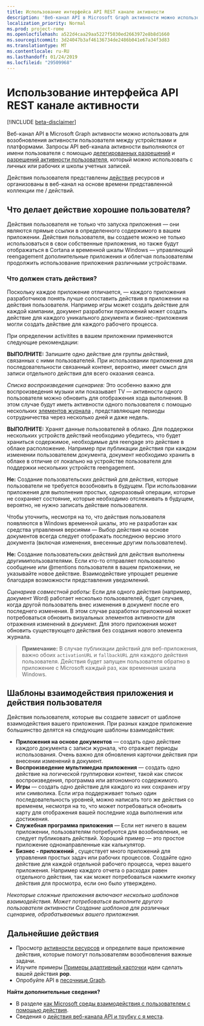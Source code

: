 ```yaml
---
title: Использование интерфейса API REST канале активности
description: 'Веб-канал API в Microsoft Graph активности можно использовать для возобновления активности пользователя между устройствами и платформами. Запросы API веб-канала активности выполняются от имени пользователя с помощью делегированы разрешения и разрешение активности пользователей, которую можно использовать с учетными записями личных или рабочих и школы. '
localization_priority: Normal
ms.prod: project-rome
ms.openlocfilehash: a522d4caa29aa5227f5030ed2663972e8b8d1660
ms.sourcegitcommit: 3d24047b3af46136734de2486b041e67a34f3d83
ms.translationtype: MT
ms.contentlocale: ru-RU
ms.lasthandoff: 01/24/2019
ms.locfileid: "29509968"
---
```

# <a name="use-the-activity-feed-rest-api"></a>Использование интерфейса API REST канале активности

[!INCLUDE [beta-disclaimer](../../includes/beta-disclaimer.md)]


Веб-канал API в Microsoft Graph активности можно использовать для возобновления активности пользователя между устройствами и платформами. Запросы API веб-канала активности выполняются от имени пользователя с помощью [делегированных разрешений](/graph/permissions-reference#delegated-permissions-application-permissions-and-effective-permissions) и [разрешений активности пользователя](/graph/permissions-reference), который можно использовать с личных или рабочих и школы учетных записей. 

Действия пользователя представлены [действия](https://developer.microsoft.com/graph/docs/api-reference/beta/resources/projectrome_activity) ресурсов и организованы в веб-канал на основе времени представленной коллекции me / действий. 
<!-- Add missing content.
Each activity represents a unique... 
-->
## <a name="what-makes-a-great-user-activity"></a>Что делает действие хорошие пользователя?

Действия пользователя не только что запуска приложения — они являются прямые ссылки в определенного содержимого в вашем приложении. Действия пользователя, вы создаете можно не только использоваться в свои собственные приложения, но также будут отображаться в Cortana и временной шкалы Windows — управляющий reengagement дополнительные приложения и облегчая пользователям продолжить использование приложения различными устройствами.  

### <a name="what-should-become-an-activity"></a>Что должен стать действия? 

Поскольку каждое приложение отличается, — каждого приложения разработчиков понять лучше сопоставить действия в приложении на действия пользователя. Например игры может создать действие для каждой кампании, документ разработки приложений может создать действие для каждого уникального документа и бизнес-приложения могли создать действие для каждого рабочего процесса. 

При определении activitites в вашем приложении применяются следующие рекомендации:

**ВЫПОЛНИТЕ:** Запишите одно действие для группы действий, связанных с ними пользователей. При использовании приложения для последовательности связанный контент, вероятно, имеет смысл для записи отдельного действия для всего оказания сеанса.  

*Списка воспроизведения сценариев:* Это особенно важно для воспроизведения музыки или показывает TV — активности одного пользователя можно обновить для отображения хода выполнения. В этом случае будут иметь активности одного пользователя с помощью нескольких [элементов журнала](https://developer.microsoft.com/graph/docs/api-reference/beta/resources/projectrome_historyitem) , представляющие периоды сотрудничества через несколько дней и даже недель.  

**ВЫПОЛНИТЕ:** Хранят данные пользователей в облако. Для поддержки нескольких устройств действий необходимо убедитесь, что будет храниться содержимое, необходимые для reengage это действие в облаке расположение. Например при публикации действия при каждом изменении пользователем документа, документ необходимо хранить в облаке в отличие от локально на устройстве пользователя для поддержки нескольких устройств reengagement.  

**Не:** Создание пользовательских действий для действия, которые пользователи не требуется возобновить в будущем. При использовании приложения для выполнения простых, одноразовый операции, которые не сохраняет состояние, которые необходимо отслеживать в будущем, вероятно, не нужно записать действие пользователя. 

Чтобы уточнить, несмотря на то, что действия пользователя появляются в Windows временной шкалы, это не разработан как средства управления версиями — Выбор действия на основе документов всегда следует отображать последнюю версию этого документа (включая изменения, внесенные другим пользователем).

**Не:** Создание пользовательских действий для действия выполнены *другими*пользователями. Если кто-то отправляет пользователю сообщение или @mentions пользователя в вашем приложении, не указывайте новое действие. Взаимодействие упрощает решение благодаря возможности представления уведомлений.  

*Сценариев совместной работы:* Если для одного действия (например, документ Word) работает несколько пользователей, будет случаев, когда другой пользователь внес изменения в документ после его последнего изменения. В этом случае разработки приложений может потребоваться обновить визуальных элементов активности для отражения изменений в документ. Для этого приложения может обновить существующего действия без создания нового элемента журнала. 

>**Примечание:** В случае публикации действий для веб-приложения, важно обоих `activationURL` и `fallbackURL` для каждого действия пользователя. Действия будет запущен пользователя обратно в приложение с Microsoft каждый раз, как временная шкала Windows. 

## <a name="app-interaction-patterns-and-user-activities"></a>Шаблоны взаимодействия приложения и действия пользователя 
Действия пользователя, которые вы создаете зависит от шаблоне взаимодействия вашего приложения. При разных каждое приложение большинство делятся на следующие шаблоны взаимодействия: 

* **Приложения на основе документов** — создать одно действие каждого документа с записи журнала, что отражает периоды использования. Очень важно для обновления карточки действия при внесении изменений в документ. 
* **Воспроизведение мультимедиа приложения** — создать одно действие на логической группировки контент, такой как список воспроизведения, программа или автономного содержимого. 
* **Игры** — создать одно действие для каждого из них сохранен игру или символика. Если игра поддерживает только один последовательность уровней, можно написать того же действия со временем, несмотря на то, что может потребоваться обновить карту для отображения вашей последние хода выполнения или достижения. 
* **Служебная программа приложения** — Если нет ничего в вашем приложении, пользователям потребуются для возобновления, не следует публиковать действий. Хороший пример — это простое приложение однонаправленные как калькулятор. 
* **Бизнес - приложений** , существует много приложений для управления простых задач или рабочих процессов. Создайте одно действие для каждой отдельной рабочего процесса, через вашего приложения. Например каждого отчета о расходах равен отдельного действия, так как может потребоваться нажмите кнопку действия для просмотра, если оно было утверждено.

*Некоторые сложные приложения включают несколько шаблонов взаимодействия. Может потребоваться выполните другого пользователя активности Создание шаблонов для различных сценариев, обрабатываемых вашего приложения.*

<!-- Add content or remove H2.
## Common use cases 
-->

## <a name="next-steps"></a>Дальнейшие действия

- Просмотр [активности ресурсов](https://developer.microsoft.com/graph/docs/api-reference/beta/resources/projectrome_activity) и определите ваше приложение действия, которые помогут пользователям возобновления важные задачи.
- Изучите примеры [Примеры адаптивный карточки](https://adaptivecards.io/samples/) идеи сделать вашей действия **pop**.  
- Опробуйте API в [песочнице Graph](https://developer.microsoft.com/graph/graph-explorer).

**Найти дополнительные сведения?** 

- В разделе [как Microsoft среды взаимодействия с пользователем с помощью действия](https://channel9.msdn.com/events/Build/2017/B8108).
- Сведения о [действия веб-канала API и трубку с я места](https://channel9.msdn.com/Events/Windows/Windows-Developer-Day-Fall-Creators-Update/WinDev011).
<!--
{
  "type": "#page.annotation",
  "suppressions": [
    "Error: /api-reference/beta/resources/activity-feed-api-overview.md:\r\n      Exception processing links.\r\n    System.ArgumentException: Link Definition was null. Link text: !INCLUDE [beta-disclaimer](../../includes/beta-disclaimer.md)\r\n      at ApiDoctor.Validation.DocFile.get_LinkDestinations()\r\n      at ApiDoctor.Validation.DocSet.ValidateLinks(Boolean includeWarnings, String[] relativePathForFiles, IssueLogger issues, Boolean requireFilenameCaseMatch, Boolean printOrphanedFiles)"
  ]
}
-->
